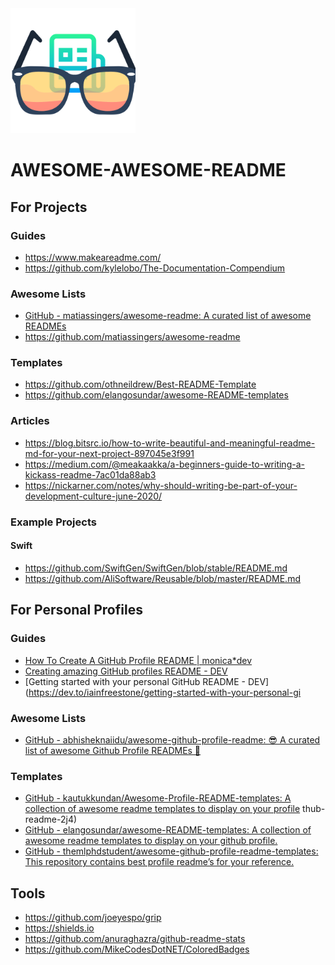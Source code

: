 <img src="images/logo.svg" height="200">

# AWESOME-AWESOME-README

## For Projects

### Guides

* https://www.makeareadme.com/
* https://github.com/kylelobo/The-Documentation-Compendium

### Awesome Lists

* [GitHub - matiassingers/awesome-readme: A curated list of awesome READMEs](https://github.com/matiassingers/awesome-readme)
* https://github.com/matiassingers/awesome-readme

### Templates

* https://github.com/othneildrew/Best-README-Template
* https://github.com/elangosundar/awesome-README-templates

### Articles

* https://blog.bitsrc.io/how-to-write-beautiful-and-meaningful-readme-md-for-your-next-project-897045e3f991
* https://medium.com/@meakaakka/a-beginners-guide-to-writing-a-kickass-readme-7ac01da88ab3
* https://nickarner.com/notes/why-should-writing-be-part-of-your-development-culture-june-2020/

### Example Projects

#### Swift

* https://github.com/SwiftGen/SwiftGen/blob/stable/README.md
* https://github.com/AliSoftware/Reusable/blob/master/README.md

## For Personal Profiles

### Guides

* [How To Create A GitHub Profile README | monica*dev](https://www.aboutmonica.com/blog/how-to-create-a-github-profile-readme)
* [Creating amazing GitHub profiles README - DEV](https://dev.to/diogorodrigues/creating-amazing-github-profiles-readme-5h31)
* [Getting started with your personal GitHub README - DEV](https://dev.to/iainfreestone/getting-started-with-your-personal-gi

### Awesome Lists

* [GitHub - abhisheknaiidu/awesome-github-profile-readme: 😎 A curated list of awesome Github Profile READMEs 📝](https://github.com/abhisheknaiidu/awesome-github-profile-readme)

### Templates

* [GitHub - kautukkundan/Awesome-Profile-README-templates: A collection of awesome readme templates to display on your profile](https://github.com/kautukkundan/Awesome-Profile-README-templates)
thub-readme-2j4)
* [GitHub - elangosundar/awesome-README-templates: A collection of awesome readme templates to display on your github profile.](https://github.com/elangosundar/awesome-README-templates)
* [GitHub - themlphdstudent/awesome-github-profile-readme-templates: This repository contains best profile readme’s for your reference.](https://github.com/themlphdstudent/awesome-github-profile-readme-templates)

## Tools

* https://github.com/joeyespo/grip
* https://shields.io
* https://github.com/anuraghazra/github-readme-stats
* https://github.com/MikeCodesDotNET/ColoredBadges
